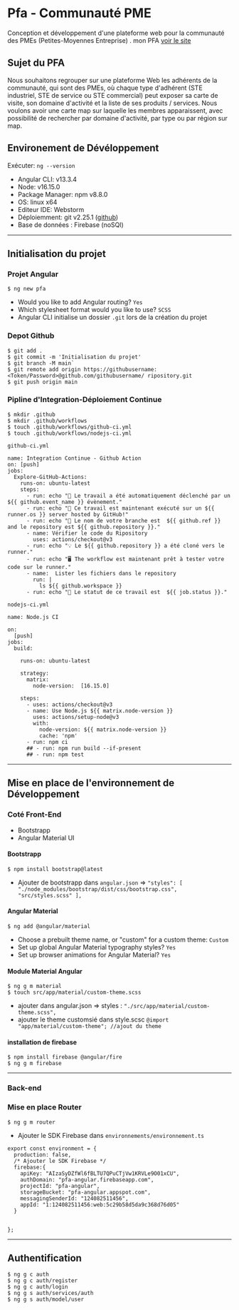 # Pfa - Communauté PME
Conception et développement d'une plateforme web pour la communauté des PMEs (Petites-Moyennes Entreprise)  .
 mon PFA [voir le site]()
 
## Sujet du PFA 


Nous souhaitons regrouper sur une plateforme Web  les adhérents de la communauté, 
qui sont des PMEs, où chaque type d'adhérent (STE industriel, STE de service ou STE commercial) peut exposer sa 
carte de visite, son domaine d'activité et la liste de ses produits / services. Nous voulons avoir une carte map 
sur laquelle les membres apparaissent, avec possibilité de rechercher par domaine d'activité, par type ou par région sur map.

## Environement de Dévéloppement
Exécuter: `ng --version`
- Angular CLI: v13.3.4
- Node: v16.15.0
- Package Manager: npm v8.8.0
- OS: linux x64
- Editeur IDE: Webstorm
- Déploiemment: git v2.25.1 ([github](https://github.com/lmlouis/))
- Base de données : Firebase (noSQl)

***
## Initialisation du projet

### Projet Angular 

```
$ ng new pfa
```
- Would you like to add Angular routing? `Yes`
- Which stylesheet format would you like to use? `SCSS`
- Angular CLI initialise un dossier `.git` lors de la création du projet

### Depot Github

```
$ git add .
$ git commit -m 'Initialisation du projet'
$ git branch -M main`
$ git remote add origin https://githubusername:<Token/Password>@github.com/githubusername/ ripository.git
$ git push origin main
```

### Pipline d'Integration-Déploiement Continue

```
$ mkdir .github
$ mkdir .github/workflows
$ touch .github/workflows/github-ci.yml
$ touch .github/workflows/nodejs-ci.yml
```
`github-ci.yml`
```
name: Integration Continue - Github Action
on: [push]
jobs:
  Explore-GitHub-Actions:
    runs-on: ubuntu-latest
    steps:
      - run: echo "🎉 Le travail a été automatiquement déclenché par un ${{ github.event_name }} évènement."
      - run: echo "🐧 Ce travail est maintenant exécuté sur un ${{ runner.os }} server hosted by GitHub!"
      - run: echo "🔎 Le nom de votre branche est  ${{ github.ref }} and le repository est ${{ github.repository }}."
      - name: Vérifier le code du Ripository
        uses: actions/checkout@v3
      - run: echo "💡 Le ${{ github.repository }} a été cloné vers le runner."
      - run: echo "🖥️ The workflow est maintenant prêt à tester votre code sur le runner."
      - name:  Lister les fichiers dans le repository
        run: |
          ls ${{ github.workspace }}
      - run: echo "🍏 Le statut de ce travail est  ${{ job.status }}."
```

`nodejs-ci.yml`

```
name: Node.js CI

on:
  [push]
jobs:
  build:

    runs-on: ubuntu-latest

    strategy:
      matrix:
        node-version:  [16.15.0]

    steps:
      - uses: actions/checkout@v3
      - name: Use Node.js ${{ matrix.node-version }}
        uses: actions/setup-node@v3
        with:
          node-version: ${{ matrix.node-version }}
          cache: 'npm'
      - run: npm ci
      ## - run: npm run build --if-present
      ## - run: npm test
```

***

## Mise en place de l'environnement de Développement

### Coté Front-End 

- Bootstrapp 
- Angular Material UI

#### Bootstrapp 

```
$ npm install bootstrap@latest
```
- Ajouter de bootstrapp dans `angular.json` => `"styles": [
  "./node_modules/bootstrap/dist/css/bootstrap.css",
  "src/styles.scss"
  ],`

#### Angular Material

```
$ ng add @angular/material
```
- Choose a prebuilt theme name, or "custom" for a custom theme: `Custom`
- Set up global Angular Material typography styles? `Yes`
- Set up browser animations for Angular Material? `Yes`

#### Module Material Angular 

```
$ ng g m material
$ touch src/app/material/custom-theme.scss
```
- ajouter dans angular.json => styles : `"./src/app/material/custom-theme.scss",`
- ajouter le theme customsié dans style.scsc `@import "app/material/custom-theme"; //ajout du theme`

#### installation de firebase 
```
$ npm install firebase @angular/fire
$ ng g m firebase
```
*** 
### Back-end

### Mise en place Router 
 
```
$ ng g m router
```
- Ajouter le SDK Firebase dans `environnements/environnement.ts`

```
export const environment = {
  production: false,
  /* Ajouter le SDK Firebase */
  firebase:{
    apiKey: "AIzaSyDZfWl6fBLTU7QPuCTjVw1KRVLe9O01xCU",
    authDomain: "pfa-angular.firebaseapp.com",
    projectId: "pfa-angular",
    storageBucket: "pfa-angular.appspot.com",
    messagingSenderId: "124082511456",
    appId: "1:124082511456:web:5c29b58d5da9c368d76d05"
  }


};
```

***
## Authentification

```
$ ng g c auth
$ ng g c auth/register
$ ng g c auth/login
$ ng g s auth/services/auth
$ ng g s auth/model/user
```

